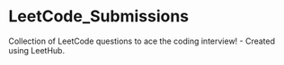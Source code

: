 # LeetCode_Submissions
Collection of LeetCode questions to ace the coding interview! - Created using LeetHub.
